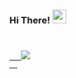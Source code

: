 ### Hi There! <img src="https://media.giphy.com/media/hvRJCLFzcasrR4ia7z/giphy.gif" width="25px">

<code>
  <a href="https://www.instagram.com/davidzatica/">
   <img src="https://raw.githubusercontent.com/hussainweb/hussainweb/main/icons/instagram.png">
  </a>
</code>
